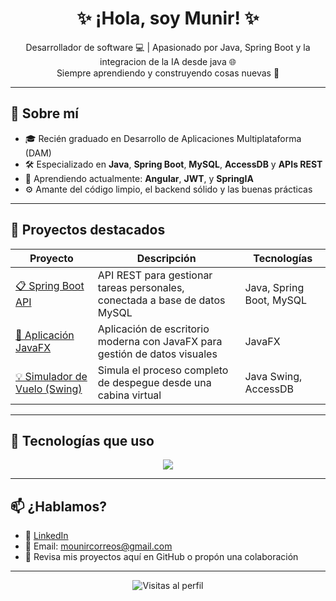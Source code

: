 <h1 align="center">✨ ¡Hola, soy Munir! ✨</h1>

<p align="center">
  Desarrollador de software 💻 | Apasionado por Java, Spring Boot y la integracion de la IA desde java 🌐  
  <br>
  Siempre aprendiendo y construyendo cosas nuevas 🚀
</p>

---

## 🧠 Sobre mí

- 🎓 Recién graduado en Desarrollo de Aplicaciones Multiplataforma (DAM)
- 🛠️ Especializado en **Java**, **Spring Boot**, **MySQL**, **AccessDB** y **APIs REST**
- 🌱 Aprendiendo actualmente: **Angular**, **JWT**, y **SpringIA**
- ⚙️ Amante del código limpio, el backend sólido y las buenas prácticas

---

## 🚀 Proyectos destacados

| Proyecto | Descripción | Tecnologías |
|----------|-------------|-------------|
| [📋 Spring Boot API](https://github.com/MunirEm/BootApiRestandMysql) | API REST para gestionar tareas personales, conectada a base de datos MySQL | Java, Spring Boot, MySQL |
| [🔐 Aplicación JavaFX](https://github.com/MunirEm/javaFx) | Aplicación de escritorio moderna con JavaFX para gestión de datos visuales | JavaFX |
| [💡 Simulador de Vuelo (Swing)](https://github.com/MunirEm/control_vuelo) | Simula el proceso completo de despegue desde una cabina virtual | Java Swing, AccessDB |

---


## 🧰 Tecnologías que uso

<div align="center">
  <img src="https://skillicons.dev/icons?i=java,spring,js,ts,mysql,git,html,css" />
</div>

---

## 📫 ¿Hablamos?

- 💼 [LinkedIn](linkedin.com/in/munir-em-4503bb30b)
- 📧 Email: mounircorreos@gmail.com  
- 🐙 Revisa mis proyectos aquí en GitHub o propón una colaboración

---

<p align="center">
  <img src="https://komarev.com/ghpvc/?username=tuusuario&style=flat-square&color=blue" alt="Visitas al perfil"/>
</p>
